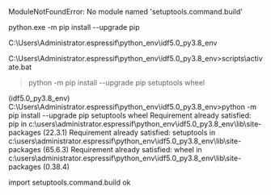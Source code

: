 


ModuleNotFoundError: No module named 'setuptools.command.build'

python.exe -m pip install --upgrade pip


C:\Users\Administrator\.espressif\python_env\idf5.0_py3.8_env

C:\Users\Administrator\.espressif\python_env\idf5.0_py3.8_env>scripts\activate.bat

>python -m pip install --upgrade pip setuptools wheel




(idf5.0_py3.8_env) C:\Users\Administrator\.espressif\python_env\idf5.0_py3.8_env>python -m pip install --upgrade pip setuptools wheel
Requirement already satisfied: pip in c:\users\administrator\.espressif\python_env\idf5.0_py3.8_env\lib\site-packages (22.3.1)
Requirement already satisfied: setuptools in c:\users\administrator\.espressif\python_env\idf5.0_py3.8_env\lib\site-packages (65.6.3)
Requirement already satisfied: wheel in c:\users\administrator\.espressif\python_env\idf5.0_py3.8_env\lib\site-packages (0.38.4)


import setuptools.command.build
ok

